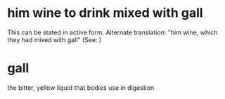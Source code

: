 
# him wine to drink mixed with gall
This can be stated in active form. Alternate translation: "him wine, which they had mixed with gall" (See: )

# gall
the bitter, yellow liquid that bodies use in digestion